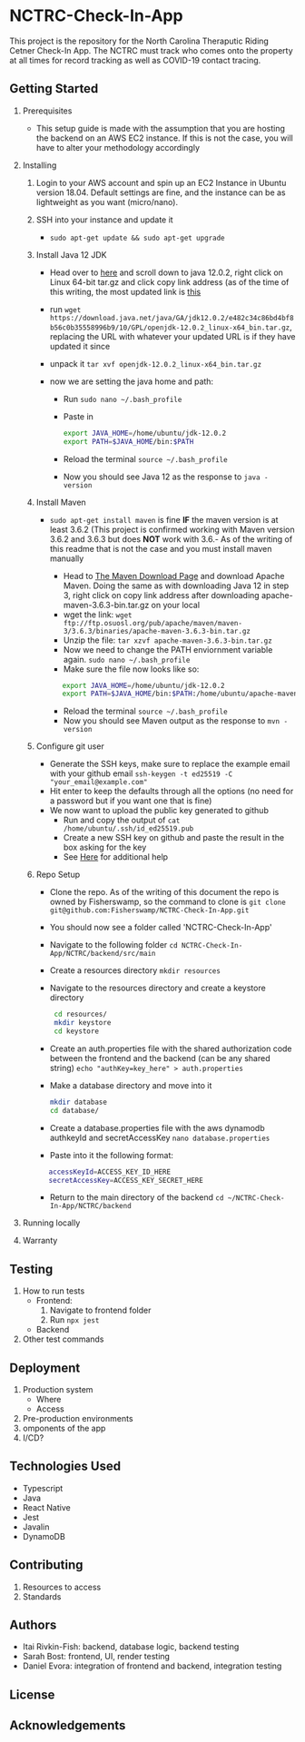 # NCTRC-Check-In-App

This project is the repository for the North Carolina Theraputic Riding Cetner Check-In App. The NCTRC must track who comes onto the property at all times for record tracking as well as COVID-19 contact tracing.

## Getting Started

1. Prerequisites

   - This setup guide is made with the assumption that you are hosting the backend on an AWS EC2 instance. If this is not the case, you will have to alter your methodology accordingly

2. Installing

   1. Login to your AWS account and spin up an EC2 Instance in Ubuntu version 18.04. Default settings are fine, and the instance can be as lightweight as you want (micro/nano).

   2. SSH into your instance and update it

      - `sudo apt-get update && sudo apt-get upgrade`

   3. Install Java 12 JDK

      - Head over to [here](https://jdk.java.net/archive/) and scroll down to java 12.0.2, right click on Linux 64-bit tar.gz and click copy link address (as of the time of this writing, the most updated link is [this](https://download.java.net/java/GA/jdk12.0.2/e482c34c86bd4bf8b56c0b35558996b9/10/GPL/openjdk-12.0.2_linux-x64_bin.tar.gz)
      - run
        `wget https://download.java.net/java/GA/jdk12.0.2/e482c34c86bd4bf8b56c0b35558996b9/10/GPL/openjdk-12.0.2_linux-x64_bin.tar.gz`, replacing the URL with whatever your updated URL is if they have updated it since
      - unpack it
        `tar xvf openjdk-12.0.2_linux-x64_bin.tar.gz`
      - now we are setting the java home and path:

        - Run
          `sudo nano ~/.bash_profile`
        - Paste in

          ```bash
          export JAVA_HOME=/home/ubuntu/jdk-12.0.2
          export PATH=$JAVA_HOME/bin:$PATH
          ```

        - Reload the terminal
          `source ~/.bash_profile`
        - Now you should see Java 12 as the response to
          `java -version`

   4. Install Maven

      - `sudo apt-get install maven` is fine **IF** the maven version is at least 3.6.2 (This project is confirmed working with Maven version 3.6.2 and 3.6.3 but does **NOT** work with 3.6.- As of the writing of this readme that is not the case and you must install maven manually

        - Head to [The Maven Download Page](https://maven.apache.org/download.cgi) and download Apache Maven. Doing the same as with downloading Java 12 in step 3, right click on copy link address after downloading apache-maven-3.6.3-bin.tar.gz on your local
        - wget the link:
          `wget ftp://ftp.osuosl.org/pub/apache/maven/maven-3/3.6.3/binaries/apache-maven-3.6.3-bin.tar.gz`
        - Unzip the file:
          `tar xzvf apache-maven-3.6.3-bin.tar.gz`
        - Now we need to change the PATH enviornment variable again.
          `sudo nano ~/.bash_profile`
        - Make sure the file now looks like so:

        ```bash
           export JAVA_HOME=/home/ubuntu/jdk-12.0.2
           export PATH=$JAVA_HOME/bin:$PATH:/home/ubuntu/apache-maven-3.6.3/bin
        ```

        - Reload the terminal
          `source ~/.bash_profile`
        - Now you should see Maven output as the response to
          `mvn -version`

   5. Configure git user

      - Generate the SSH keys, make sure to replace the example email with your github email
        `ssh-keygen -t ed25519 -C "your_email@example.com"`
      - Hit enter to keep the defaults through all the options (no need for a password but if you want one that is fine)
      - We now want to upload the public key generated to github
        - Run and copy the output of
          `cat /home/ubuntu/.ssh/id_ed25519.pub`
        - Create a new SSH key on github and paste the result in the box asking for the key
        - See [Here](https://docs.github.com/en/free-pro-team@latest/github/authenticating-to-github/adding-a-new-ssh-key-to-your-github-account) for additional help

   6. Repo Setup

      - Clone the repo. As of the writing of this document the repo is owned by Fisherswamp, so the command to clone is `git clone git@github.com:Fisherswamp/NCTRC-Check-In-App.git`
      - You should now see a folder called 'NCTRC-Check-In-App'
      - Navigate to the following folder
        `cd NCTRC-Check-In-App/NCTRC/backend/src/main`
      - Create a resources directory
        `mkdir resources`
      - Navigate to the resources directory and create a keystore directory

        ```bash
         cd resources/
         mkdir keystore
         cd keystore
        ```

      - Create an auth.properties file with the shared authorization code between the frontend and the backend (can be any shared string)
        `echo "authKey=key_here" > auth.properties`

      - Make a database directory and move into it

        ```bash
        mkdir database
        cd database/
        ```

      - Create a database.properties file with the aws dynamodb authkeyId and secretAccessKey
        `nano database.properties`
      - Paste into it the following format:

      ```bash
         accessKeyId=ACCESS_KEY_ID_HERE
         secretAccessKey=ACCESS_KEY_SECRET_HERE
      ```

      - Return to the main directory of the backend
        `cd ~/NCTRC-Check-In-App/NCTRC/backend`

3. Running locally
4. Warranty

## Testing

1. How to run tests
   - Frontend:
     1. Navigate to frontend folder
     2. Run `npx jest`
   - Backend
2. Other test commands

## Deployment

1. Production system
   - Where
   - Access
2. Pre-production environments
3. omponents of the app
4. I/CD?

## Technologies Used

- Typescript
- Java
- React Native
- Jest
- Javalin
- DynamoDB

## Contributing

1. Resources to access
2. Standards

## Authors

- Itai Rivkin-Fish: backend, database logic, backend testing
- Sarah Bost: frontend, UI, render testing
- Daniel Evora: integration of frontend and backend, integration testing

## License

## Acknowledgements
